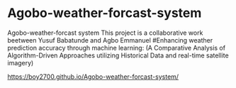 
# Agobo-weather-forcast-system
Agobo-weather-forcast system
This project is a collaborative work beetween Yusuf Babatunde and Agbo Emmanuel 
#Enhancing weather prediction accuracy through machine learning: (A Comparative Analysis of Algorithm-Driven Approaches utilizing Historical Data and real-time satellite imagery)

https://boy2700.github.io/Agobo-weather-forcast-system/

